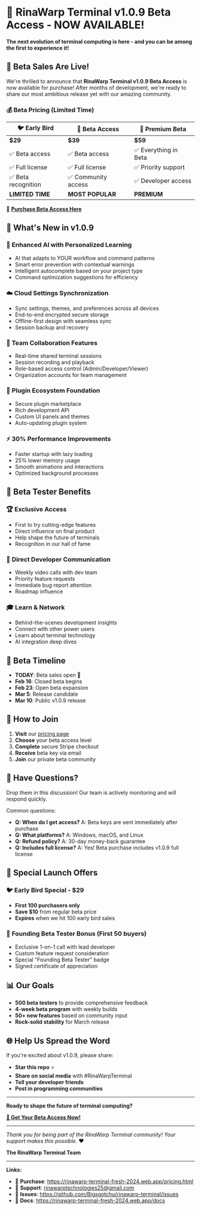# 🚀 RinaWarp Terminal v1.0.9 Beta Access - NOW AVAILABLE!

**The next evolution of terminal computing is here - and you can be among the first to experience it!**

## 🎯 **Beta Sales Are Live!**

We're thrilled to announce that **RinaWarp Terminal v1.0.9 Beta Access** is now available for purchase! After months of development, we're ready to share our most ambitious release yet with our amazing community.

### 💰 **Beta Pricing (Limited Time)**

| 🐦 **Early Bird** | 🚀 **Beta Access** | 👑 **Premium Beta** |
|------------------|-------------------|-------------------|
| **$29** | **$39** | **$59** |
| ✅ Beta access | ✅ Beta access | ✅ Everything in Beta |
| ✅ Full license | ✅ Full license | ✅ Priority support |
| ✅ Beta recognition | ✅ Community access | ✅ Developer access |
| **LIMITED TIME** | **MOST POPULAR** | **PREMIUM** |

🛒 **[Purchase Beta Access Here](https://rinawarp-terminal-fresh-2024.web.app/pricing.html)**

## 🌟 **What's New in v1.0.9**

### 🤖 **Enhanced AI with Personalized Learning**
- AI that adapts to YOUR workflow and command patterns
- Smart error prevention with contextual warnings
- Intelligent autocomplete based on your project type
- Command optimization suggestions for efficiency

### ☁️ **Cloud Settings Synchronization**
- Sync settings, themes, and preferences across all devices
- End-to-end encrypted secure storage
- Offline-first design with seamless sync
- Session backup and recovery

### 🤝 **Team Collaboration Features**
- Real-time shared terminal sessions
- Session recording and playback
- Role-based access control (Admin/Developer/Viewer)
- Organization accounts for team management

### 🔌 **Plugin Ecosystem Foundation**
- Secure plugin marketplace
- Rich development API
- Custom UI panels and themes
- Auto-updating plugin system

### ⚡ **30% Performance Improvements**
- Faster startup with lazy loading
- 25% lower memory usage
- Smooth animations and interactions
- Optimized background processes

## 🎁 **Beta Tester Benefits**

### 🏆 **Exclusive Access**
- First to try cutting-edge features
- Direct influence on final product
- Help shape the future of terminals
- Recognition in our hall of fame

### 💬 **Direct Developer Communication**
- Weekly video calls with dev team
- Priority feature requests
- Immediate bug report attention
- Roadmap influence

### 🎓 **Learn & Network**
- Behind-the-scenes development insights
- Connect with other power users
- Learn about terminal technology
- AI integration deep dives

## 📅 **Beta Timeline**

- **TODAY**: Beta sales open 🚀
- **Feb 16**: Closed beta begins
- **Feb 23**: Open beta expansion
- **Mar 5**: Release candidate
- **Mar 10**: Public v1.0.9 release

## 🚀 **How to Join**

1. **Visit** our [pricing page](https://rinawarp-terminal-fresh-2024.web.app/pricing.html)
2. **Choose** your beta access level
3. **Complete** secure Stripe checkout
4. **Receive** beta key via email
5. **Join** our private beta community

## 💬 **Have Questions?**

Drop them in this discussion! Our team is actively monitoring and will respond quickly.

Common questions:
- **Q: When do I get access?** A: Beta keys are sent immediately after purchase
- **Q: What platforms?** A: Windows, macOS, and Linux
- **Q: Refund policy?** A: 30-day money-back guarantee
- **Q: Includes full license?** A: Yes! Beta purchase includes v1.0.9 full license

## 🎉 **Special Launch Offers**

### 🐦 **Early Bird Special - $29**
- **First 100 purchasers only**
- **Save $10** from regular beta price
- **Expires** when we hit 100 early bird sales

### 🎁 **Founding Beta Tester Bonus** (First 50 buyers)
- Exclusive 1-on-1 call with lead developer
- Custom feature request consideration
- Special "Founding Beta Tester" badge
- Signed certificate of appreciation

## 📊 **Our Goals**

- **500 beta testers** to provide comprehensive feedback
- **4-week beta program** with weekly builds
- **50+ new features** based on community input
- **Rock-solid stability** for March release

## 🌐 **Help Us Spread the Word**

If you're excited about v1.0.9, please share:
- **Star this repo** ⭐
- **Share on social media** with #RinaWarpTerminal
- **Tell your developer friends**
- **Post in programming communities**

---

**Ready to shape the future of terminal computing?**

**[🛒 Get Your Beta Access Now!](https://rinawarp-terminal-fresh-2024.web.app/pricing.html)**

---

*Thank you for being part of the RinaWarp Terminal community! Your support makes this possible.* ❤️

**The RinaWarp Terminal Team**

---

**Links:**
- 🛒 **Purchase**: https://rinawarp-terminal-fresh-2024.web.app/pricing.html
- 📧 **Support**: rinawarptechnologies25@gmail.com
- 🐛 **Issues**: https://github.com/Bigsgotchu/rinawarp-terminal/issues
- 📖 **Docs**: https://rinawarp-terminal-fresh-2024.web.app/docs
